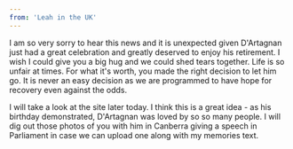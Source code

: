 ```yaml
---
from: 'Leah in the UK'
---
```


I am so very sorry to hear this news and it is unexpected given D'Artagnan just had a great celebration and greatly deserved to enjoy his retirement. I wish I could give you a big hug and we could shed tears together. Life is so unfair at times. For what it's worth, you made the right decision to let him go. It is never an easy decision as we are programmed to have hope for recovery even against the odds.  

I will take a look at the site later today. I think this is a great idea - as his birthday demonstrated, D'Artagnan was loved by so so many people. I will dig out those photos of you with him in Canberra giving a speech in Parliament in case we can upload one along with my memories text. 